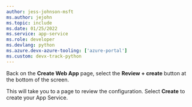 ```yaml
---
author: jess-johnson-msft
ms.author: jejohn
ms.topic: include
ms.date: 01/25/2022
ms.service: app-service
ms.role: developer
ms.devlang: python
ms.azure.devx-azure-tooling: ['azure-portal']
ms.custom: devx-track-python
---
```


Back on the **Create Web App** page, select the **Review + create** button at the bottom of the screen.  

This will take you to a page to review the configuration.  Select **Create** to create your App Service.
